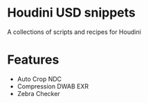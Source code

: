 # Houdini USD snippets
A collections of scripts and recipes for Houdini 

# Features
 - Auto Crop NDC
 - Compression DWAB EXR
 - Zebra Checker
